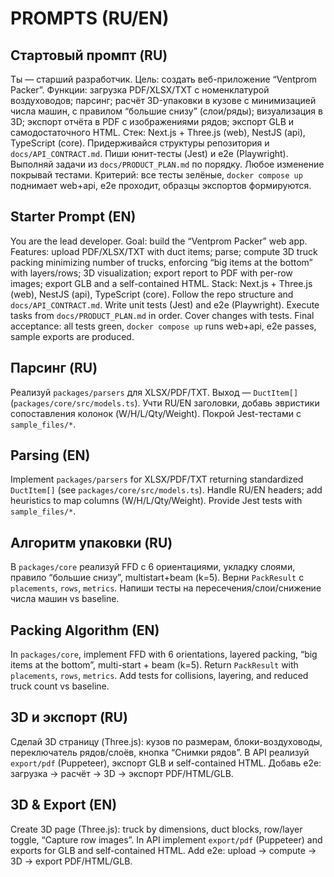 
# PROMPTS (RU/EN)

## Стартовый промпт (RU)
Ты — старший разработчик. Цель: создать веб-приложение “Ventprom Packer”. Функции: загрузка PDF/XLSX/TXT с номенклатурой воздуховодов; парсинг; расчёт 3D-упаковки в кузове с минимизацией числа машин, с правилом “большие снизу” (слои/ряды); визуализация в 3D; экспорт отчёта в PDF с изображениями рядов; экспорт GLB и самодостаточного HTML. Стек: Next.js + Three.js (web), NestJS (api), TypeScript (core). Придерживайся структуры репозитория и `docs/API_CONTRACT.md`. Пиши юнит-тесты (Jest) и e2e (Playwright). Выполняй задачи из `docs/PRODUCT_PLAN.md` по порядку. Любое изменение покрывай тестами. Критерий: все тесты зелёные, `docker compose up` поднимает web+api, e2e проходит, образцы экспортов формируются.

## Starter Prompt (EN)
You are the lead developer. Goal: build the “Ventprom Packer” web app. Features: upload PDF/XLSX/TXT with duct items; parse; compute 3D truck packing minimizing number of trucks, enforcing “big items at the bottom” with layers/rows; 3D visualization; export report to PDF with per-row images; export GLB and a self-contained HTML. Stack: Next.js + Three.js (web), NestJS (api), TypeScript (core). Follow the repo structure and `docs/API_CONTRACT.md`. Write unit tests (Jest) and e2e (Playwright). Execute tasks from `docs/PRODUCT_PLAN.md` in order. Cover changes with tests. Final acceptance: all tests green, `docker compose up` runs web+api, e2e passes, sample exports are produced.

## Парсинг (RU)
Реализуй `packages/parsers` для XLSX/PDF/TXT. Выход — `DuctItem[]` (`packages/core/src/models.ts`). Учти RU/EN заголовки, добавь эвристики сопоставления колонок (W/H/L/Qty/Weight). Покрой Jest-тестами с `sample_files/*`.

## Parsing (EN)
Implement `packages/parsers` for XLSX/PDF/TXT returning standardized `DuctItem[]` (see `packages/core/src/models.ts`). Handle RU/EN headers; add heuristics to map columns (W/H/L/Qty/Weight). Provide Jest tests with `sample_files/*`.

## Алгоритм упаковки (RU)
В `packages/core` реализуй FFD с 6 ориентациями, укладку слоями, правило “большие снизу”, multistart+beam (k=5). Верни `PackResult` с `placements`, `rows`, `metrics`. Напиши тесты на пересечения/слои/снижение числа машин vs baseline.

## Packing Algorithm (EN)
In `packages/core`, implement FFD with 6 orientations, layered packing, “big items at the bottom”, multi-start + beam (k=5). Return `PackResult` with `placements`, `rows`, `metrics`. Add tests for collisions, layering, and reduced truck count vs baseline.

## 3D и экспорт (RU)
Сделай 3D страницу (Three.js): кузов по размерам, блоки-воздуховоды, переключатель рядов/слоёв, кнопка “Снимки рядов”. В API реализуй `export/pdf` (Puppeteer), экспорт GLB и self-contained HTML. Добавь e2e: загрузка → расчёт → 3D → экспорт PDF/HTML/GLB.

## 3D & Export (EN)
Create 3D page (Three.js): truck by dimensions, duct blocks, row/layer toggle, “Capture row images”. In API implement `export/pdf` (Puppeteer) and exports for GLB and self-contained HTML. Add e2e: upload → compute → 3D → export PDF/HTML/GLB.
